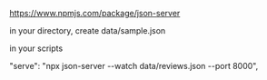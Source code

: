 https://www.npmjs.com/package/json-server



in your directory, create data/sample.json

in your scripts

   "serve": "npx json-server --watch data/reviews.json --port 8000",
